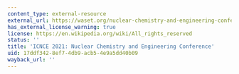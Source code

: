 ```yaml
---
content_type: external-resource
external_url: https://waset.org/nuclear-chemistry-and-engineering-conference-in-june-2021-in-tokyo
has_external_license_warning: true
license: https://en.wikipedia.org/wiki/All_rights_reserved
status: ''
title: 'ICNCE 2021: Nuclear Chemistry and Engineering Conference'
uid: 17ddf342-8ef7-4db9-acb5-4e9a5dd40b09
wayback_url: ''
---
```

